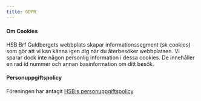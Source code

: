 ```yaml
---
title: GDPR
---
```


#### Om Cookies

HSB Brf Guldbergets webbplats skapar informationssegment (sk cookies) som gör att vi kan känna igen dig när du återbesöker webbplatsen. Vi sparar dock inte någon personlig information i dessa cookies. De innehåller en rad id nummer och annan basinformation om ditt besök.

#### Personuppgiftspolicy

Föreningen har antagit [HSB:s personuppgiftspolicy](Brf_Guldberget_personuppgiftspolicy.pdf)